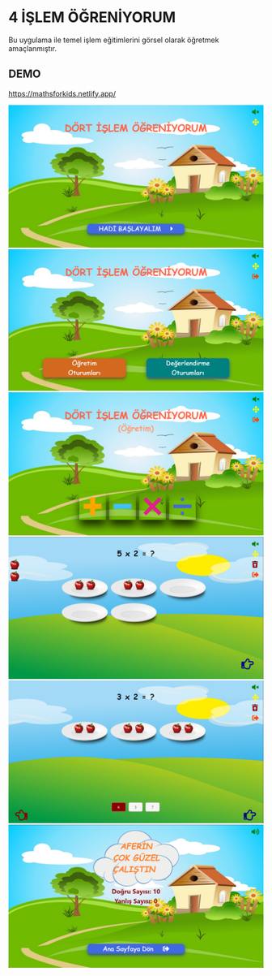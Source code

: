 # 4 İŞLEM ÖĞRENİYORUM

Bu uygulama ile temel işlem eğitimlerini görsel olarak öğretmek amaçlanmıştır.

## DEMO
https://mathsforkids.netlify.app/

![](./documents/images/home.png)
![](./documents/images/sessions.png)
![](./documents/images/ops.png)
![](./documents/images/op.png)
![](./documents/images/evo_op.png)
![](./documents/images/res.png)

